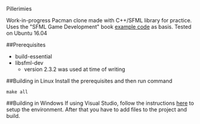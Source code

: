 Pillerimies

Work-in-progress Pacman clone made with C++/SFML library for practice. 
Uses the "SFML Game Development" book 
[example code](https://github.com/SFML/SFML-Game-Development-Book) as basis.
Tested on Ubuntu 16.04

##Prerequisites
- build-essential
- libsfml-dev
  - version 2.3.2 was used at time of writing

##Building in Linux
Install the prerequisites and then run command
```shell
make all
```

##Building in Windows
If using Visual Studio, follow the instructions [here](http://www.sfml-dev.org/tutorials/2.4/start-vc.php)
to setup the environment.
After that you have to add files to the project and build.